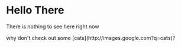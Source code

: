 # Hello There

There is nothing to see here right now

<div class="hello">
why don't check out some [cats](http://images.google.com?q=cats)?
<div>
